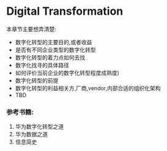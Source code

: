 # Digital Transformation

本章节主要想弄清楚:

* 数字化转型的主要目的,或者收益
* 是否有不同企业类型的数字化转型
* 数字化转型的着力点如何去找
* 数字化找寻的具体路径
* 如何评价当前企业的数字化转型程度成熟度)
* 数字化转型的前提
* 数字化转型的利益相关方,厂商,vendor,内部合适的组织化架构
* TBD





### 参考书籍:

1. 华为数字化转型之道&#x20;
2. 华为数据之道
3. 信息简史
